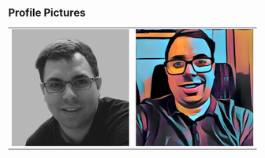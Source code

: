 ## Profile Pictures

<table>
    <tr>
        <td>
            <a href='avatars/black-and-white.jpg'><img src='avatars/black-and-white.jpg'></a>
        </td>
        <td>
            <a href='avatars/squared.jpeg'><img src='avatars/squared.jpeg'></a>
        </td>
    </tr>
</table>
